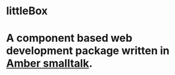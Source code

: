 littleBox
==

A component based web development package written in [Amber smalltalk](http://amber-lang.net/).
=======
